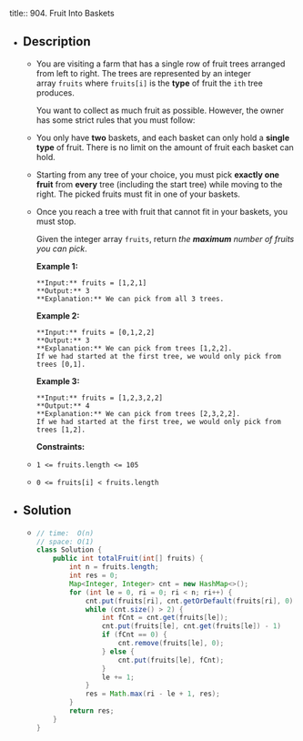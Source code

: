 title:: 904. Fruit Into Baskets

- ## Description
	- You are visiting a farm that has a single row of fruit trees arranged from left to right. The trees are represented by an integer array `fruits` where `fruits[i]` is the **type** of fruit the `ith` tree produces.
	  
	  You want to collect as much fruit as possible. However, the owner has some strict rules that you must follow:
	- You only have **two** baskets, and each basket can only hold a **single type** of fruit. There is no limit on the amount of fruit each basket can hold.
	- Starting from any tree of your choice, you must pick **exactly one fruit** from **every** tree (including the start tree) while moving to the right. The picked fruits must fit in one of your baskets.
	- Once you reach a tree with fruit that cannot fit in your baskets, you must stop.
	  
	  Given the integer array `fruits`, return *the **maximum** number of fruits you can pick*.
	  
	  
	  
	  **Example 1:**
	  
	  ```
	  **Input:** fruits = [1,2,1]
	  **Output:** 3
	  **Explanation:** We can pick from all 3 trees.
	  ```
	  
	  **Example 2:**
	  
	  ```
	  **Input:** fruits = [0,1,2,2]
	  **Output:** 3
	  **Explanation:** We can pick from trees [1,2,2].
	  If we had started at the first tree, we would only pick from trees [0,1].
	  ```
	  
	  **Example 3:**
	  
	  ```
	  **Input:** fruits = [1,2,3,2,2]
	  **Output:** 4
	  **Explanation:** We can pick from trees [2,3,2,2].
	  If we had started at the first tree, we would only pick from trees [1,2].
	  ```
	  
	  
	  
	  **Constraints:**
	- `1 <= fruits.length <= 105`
	- `0 <= fruits[i] < fruits.length`
- ## Solution
	- ```java
	  // time:  O(n)
	  // space: O(1)
	  class Solution {
	      public int totalFruit(int[] fruits) {
	          int n = fruits.length;
	          int res = 0;
	          Map<Integer, Integer> cnt = new HashMap<>();
	          for (int le = 0, ri = 0; ri < n; ri++) {
	              cnt.put(fruits[ri], cnt.getOrDefault(fruits[ri], 0) + 1);
	              while (cnt.size() > 2) {
	                  int fCnt = cnt.get(fruits[le]);
	                  cnt.put(fruits[le], cnt.get(fruits[le]) - 1)
	                  if (fCnt == 0) {
	                      cnt.remove(fruits[le], 0);
	                  } else {
	                      cnt.put(fruits[le], fCnt);
	                  }
	                  le += 1;
	              }
	              res = Math.max(ri - le + 1, res);
	          }
	          return res;
	      }
	  }
	  ```